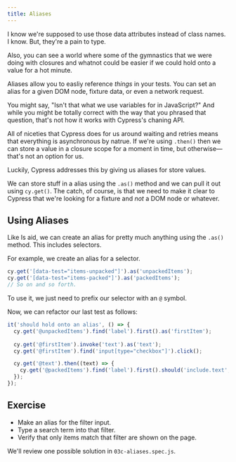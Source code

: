 ```yaml
---
title: Aliases
---
```


I know we're supposed to use those data attributes instead of class names. I know. But, they're a pain to type.

Also, you can see a world where some of the gymnastics that we were doing with closures and whatnot could be easier if we could hold onto a value for a hot minute.

Aliases allow you to easliy reference *things* in your tests. You can set an alias for a given DOM node, fixture data, or even a network request.

You might say, "Isn't that what we use variables for in JavaScript?" And while you might be totally correct with the way that you phrased that question, that's not how it works with Cypress's chaning API.

All of niceties that Cypress does for us around waiting and retries means that everything is asynchronous by natrue. If we're using `.then()` then we can store a value in a closure scope for a moment in time, but otherwise—that's not an option for us.

Luckily, Cypress addresses this by giving us aliases for store values.

We can store stuff in a alias using the `.as()` method and we can pull it out using `cy.get()`. The catch, of course, is that we need to make it clear to Cypress that we're looking for a fixture and *not* a DOM node or whatever.

## Using Aliases

Like Is aid, we can create an alias for pretty much anything using the `.as()` method. This includes selectors.

For example, we create an alias for a selector.

````js
cy.get('[data-test="items-unpacked"]').as('unpackedItems');
cy.get('[data-test="items-packed"]').as('packedItems');
// So on and so forth.
````

To use it, we just need to prefix our selector with an `@` symbol.

Now, we can refactor our last test as follows:

````js
it('should hold onto an alias', () => {
  cy.get('@unpackedItems').find('label').first().as('firstItem');
	
  cy.get('@firstItem').invoke('text').as('text');
  cy.get('@firstItem').find('input[type="checkbox"]').click();

  cy.get('@text').then((text) => {
    cy.get('@packedItems').find('label').first().should('include.text', text);
  });
});
````

## Exercise

* Make an alias for the filter input.
* Type a search term into that filter.
* Verify that only items match that filter are shown on the page.

We'll review one possible solution in `03c-aliases.spec.js`.
